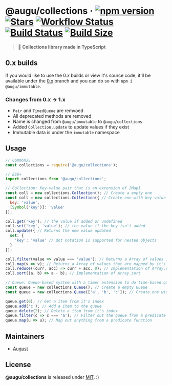 # @augu/collections · [![npm version](https://badge.fury.io/js/%40augu%2Fcollections.svg)](https://badge.fury.io/js/%40augu%2Fcollections) [![Stars](https://img.shields.io/github/stars/auguwu/collections)](https://github.com/auguwu/collections) [![Workflow Status](https://github.com/auguwu/collections/workflows/ESLint/badge.svg)](https://github.com/auguwu/collections/tree/master/.github/workflows) [![Build Status](https://travis-ci.org/auguwu/collections.svg?branch=master)](https://travis-ci.org/auguwu/collections) [![Build Size](https://img.shields.io/bundlephobia/min/@augu/collections?style=flat-square)](https://github.com/auguwu/collections)

> :pencil: **Collections library made in TypeScript**

## 0.x builds
If you would like to use the 0.x builds or view it's source code, it'll be available under the [0.x](https://github.com/auguwu/collections/tree/0.x) branch and you can do so with `npm i @augu/immutable`.

### Changes from 0.x -> 1.x
- `Pair` and `TimedQueue` are remvoed
- All deprecated methods are removed
- Name is changed from `@augu/immutable` to `@augu/collections`
- Added `Collection.update` to update values if they exist
- Immutable data is under the `immutable` namespace

## Usage
```js
// CommonJS
const collections = require('@augu/collections');

// ES6+
import collections from '@augu/collections';

// Collection: Key-value pair that is an extension of [Map]
const coll = new collections.Collection(); // Create a empty one
const coll = new collections.Collection({ // Create one with key-value pairs
  key: 'value',
  [Symbol('key')]: 'value'
}); 

coll.get('key'); // the value if added or undefined
coll.set('key', 'value'); // the value if the key isn't added
coll.update({ // Returns the new value updated
  set: {
    'key': 'value' // dot notation is supported for nested objects
  }
});

coll.filter(value => value === 'value'); // Returns a Array of values if the predicate is true
coll.map(v => v); // Returns a Array of values that are mapped by it's predicate function
coll.reduce((curr, acc) => curr + acc, 0); // Implementation of Array.reduce
coll.sort((a, b) => a - b); // Implementation of Array.sort

// Queue: Queue-based system with a timer extension to do time-based queues
const queue = new collections.Queue(); // Create a empty Queue
const queue = new collections.Queue(['a', 'b', 'c']); // Create one with values being added

queue.get(0); // Get a item from it's index
queue.add('c'); // Add a item to the queue
queue.delete(2); // Delete a item from it's index
queue.filter(c => c === 'a'); // Filter out the queue from a predicate function
queue.map(u => u); // Map out anything from a predicate function
```

## Maintainers
- [August](https://floofy.dev)

## License
**@augu/collections** is released under [MIT](/LICENSE). :)

